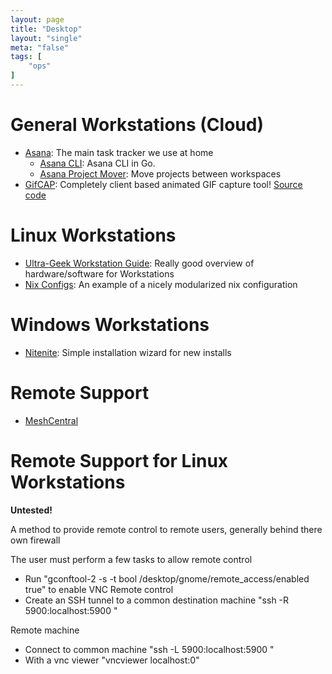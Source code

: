 ```yaml
---
layout: page
title: "Desktop"
layout: "single"
meta: "false"
tags: [
    "ops"
]
---
```

# General Workstations (Cloud)

- [Asana](https://www.asana.com): The main task tracker we use at home
  - [Asana CLI](https://github.com/thash/asana): Asana CLI in Go.  
  - [Asana Project Mover](https://asana.kothar.net/):  Move projects between workspaces
- [GifCAP](https://gifcap.dev/): Completely client based animated GIF capture tool!  [Source code](https://github.com/joaomoreno/gifcap)

# Linux Workstations

- [Ultra-Geek Workstation Guide](https://begriffs.com/posts/2017-05-17-linux-workstation-guide.html): Really good overview of hardware/software for Workstations 
- [Nix Configs](https://github.com/coreyoconnor/nix_configs): An example of a nicely modularized nix configuration

# Windows Workstations

- [Nitenite](https://ninite.com/): Simple installation wizard for new installs

# Remote Support 

- [MeshCentral](https://www.meshcommander.com/meshcentral2)

# Remote Support for Linux Workstations

**Untested!**

A method to provide remote control to remote users, generally behind there own firewall

The user must perform a few tasks to allow remote control

- Run "gconftool-2 -s -t bool /desktop/gnome/remote_access/enabled true" to enable VNC Remote control
- Create an SSH tunnel to a common destination machine "ssh -R 5900:localhost:5900 <remote machine>"

Remote machine

- Connect to common machine "ssh -L 5900:localhost:5900 <remote machine>"
- With a vnc viewer "vncviewer localhost:0"


